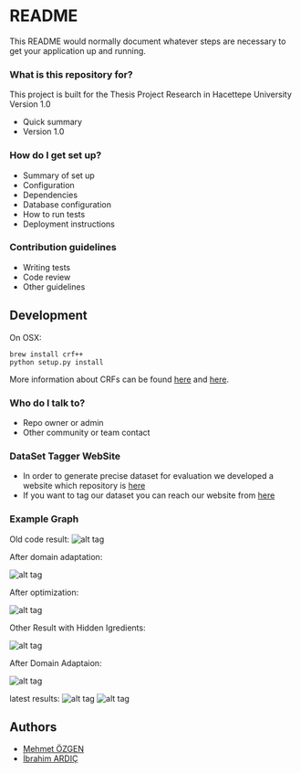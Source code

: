# README #

This README would normally document whatever steps are necessary to get your application up and running.

### What is this repository for? ###
This project is built for the Thesis Project Research in Hacettepe University
Version 1.0

* Quick summary
* Version 1.0

### How do I get set up? ###

* Summary of set up
* Configuration
* Dependencies
* Database configuration
* How to run tests
* Deployment instructions

### Contribution guidelines ###

* Writing tests
* Code review
* Other guidelines

## Development

On OSX:

    brew install crf++
    python setup.py install
    
  More information about
  CRFs can be found [here][crf_tut] and [here][nytimes].



### Who do I talk to? ###

* Repo owner or admin
* Other community or team contact

### DataSet Tagger WebSite
 * In order to generate precise dataset for evaluation we developed a website which repository is [here][recipePosMean] 
 * If you want to tag our dataset you can reach our website from [here][web] 



### Example Graph ###
Old code result:
![alt tag](https://github.com/ozgen/RecipePostagger/blob/master/results/result232.png)

After domain adaptation:

![alt tag](https://github.com/ozgen/RecipePostagger/blob/master/results/result232-2.png)


After optimization:

![alt tag](https://github.com/ozgen/RecipePostagger/blob/master/results/result232-3.png)


Other Result with Hidden Igredients:

![alt tag](https://github.com/ozgen/RecipePostagger/blob/master/results/result121.png)

After Domain Adaptaion:

![alt tag](https://github.com/ozgen/RecipePostagger/blob/master/results/result121-3.png)

latest results:
![alt tag](https://github.com/ozgen/RecipePostagger/blob/master/results/paper/result0.png)
![alt tag](https://github.com/ozgen/RecipePostagger/blob/master/results/paper/result20.png)








## Authors

* [Mehmet ÖZGEN][mo]
* [İbrahim ARDIÇ][ia]


[crf_tut]:  http://people.cs.umass.edu/~mccallum/papers/crf-tutorial.pdf
[nytimes]: https://github.com/NYTimes/ingredient-phrase-tagger
[recipePosMean]: https://github.com/ozgen/recipePostaggerMEAN
[web]: http://104.236.30.39:3000
[ia]: https://github.com/ardicib
[mo]: mailto:ozgenmehmett@gmail.com


